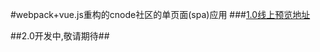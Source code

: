 #webpack+vue.js重构的cnode社区的单页面(spa)应用
###[1.0线上预览地址](https://cwsjoker.github.io/mystatic/CNode_Vue_Spa/index.html)

##2.0开发中,敬请期待##

